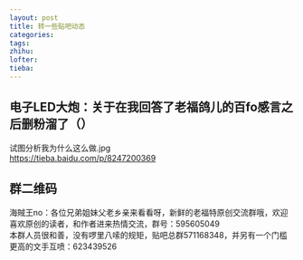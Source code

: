 ```yaml
---
layout: post
title: 转一些贴吧动态
categories: 
tags: 
zhihu: 
lofter: 
tieba: 
---
```


## 电子LED大炮：关于在我回答了老福鸽儿的百fo感言之后删粉溜了（）

试图分析我为什么这么做.jpg  
<https://tieba.baidu.com/p/8247200369>

## 群二维码

海賊王no：各位兄弟姐妹父老乡亲来看看呀，新鲜的老福特原创交流群哦，欢迎喜欢原创的读者，和作者进来热情交流，群号：595605049  
本群人员很和善，没有啰里八嗦的规矩，贴吧总群571168348，并另有一个门槛更高的文手互喷：623439526
